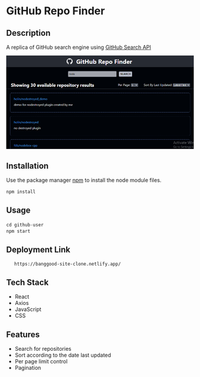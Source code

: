 # GitHub Repo Finder

## Description

A replica of GitHub search engine using <a href="https://docs.github.com/en/rest/search#search-repositories" target="_blank">GitHub Search API</a>

<img src="https://github.com/Jasmine-Shaikh/github-repo-finder/blob/master/src/Images/basic.PNG"/>

## Installation

Use the package manager [npm](https://docs.npmjs.com/cli/v6/commands/npm-install) to install the node module files.

```bash
npm install
```

## Usage

```python
cd github-user
npm start
```

## Deployment Link
```url
   https://banggood-site-clone.netlify.app/
```

## Tech Stack
- React
- Axios
- JavaScript
- CSS

## Features
- Search for repositories
- Sort according to the date last updated
- Per page limit control
- Pagination


